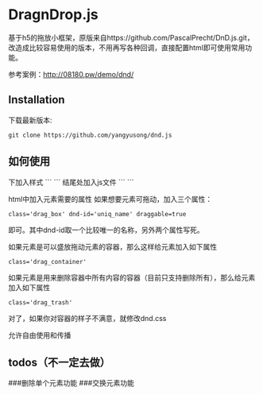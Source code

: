 # DragnDrop.js

基于h5的拖放小框架，原版来自https://github.com/PascalPrecht/DnD.js.git，改造成比较容易使用的版本，不用再写各种回调，直接配置html即可使用常用功能。

参考案例：http://08180.pw/demo/dnd/

## Installation

下载最新版本:

```
git clone https://github.com/yangyusong/dnd.js
```


## 如何使用

<head>下加入样式 
```
<script src=path/to/dnd.css></script>
```

<body>结尾处加入js文件
```
<script src=path/to/dnd.js></script>
```

html中加入元素需要的属性
如果想要元素可拖动，加入三个属性：
```
class='drag_box' dnd-id='uniq_name' draggable=true
```
即可。其中dnd-id取一个比较唯一的名称，另外两个属性写死。

如果元素是可以盛放拖动元素的容器，那么这样给元素加入如下属性
```
class='drag_container'
```

如果元素是用来删除容器中所有内容的容器（目前只支持删除所有），那么给元素加入如下属性
```
class='drag_trash'
```

对了，如果你对容器的样子不满意，就修改dnd.css

允许自由使用和传播

## todos（不一定去做）
###删除单个元素功能
###交换元素功能


